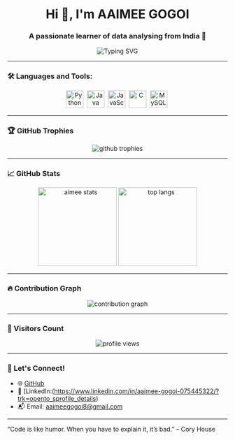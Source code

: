 
<h1 align="center">Hi 👋, I'm AAIMEE GOGOI</h1>
<h3 align="center">A passionate learner of data analysing from India 🚀</h3>

<p align="center">
  <img src="https://readme-typing-svg.herokuapp.com?font=Fira+Code&duration=3000&pause=1000&color=36BCF7&center=true&vCenter=true&width=435&lines=Passionate+about+coding+💻;Lifelong+learner+📘;Open+Source+Enthusiast+🌐" alt="Typing SVG" />
</p>

---

### 🛠️ Languages and Tools:

<p align="center">
  <img src="https://cdn.jsdelivr.net/gh/devicons/devicon/icons/python/python-original.svg" title="Python" width="40" height="40"/>&nbsp;
  <img src="https://cdn.jsdelivr.net/gh/devicons/devicon/icons/java/java-original.svg" title="Java" width="40" height="40"/>&nbsp;
  <img src="https://cdn.jsdelivr.net/gh/devicons/devicon/icons/javascript/javascript-original.svg" title="JavaScript" width="40" height="40"/>&nbsp;
  <img src="https://cdn.jsdelivr.net/gh/devicons/devicon/icons/C/C-original.svg" title="C" width="40" height="40"/>&nbsp;
  <img src="https://cdn.jsdelivr.net/gh/devicons/devicon/icons/mysql/mysql-original.svg" title="MySQL" width="40" height="40"/>&nbsp;
</p>

---

### 🏆 GitHub Trophies

<p align="center">
  <img src="https://github-profile-trophy.vercel.app/?username=AAIMEE-GOGOI&theme=radical&no-frame=true&no-bg=true&margin-w=10" alt="github trophies" />
</p>

---

### 📈 GitHub Stats

<p align="center">
  <img height="180em" src="https://github-readme-stats.vercel.app/api?username=AAIMEE-GOGOI&show_icons=true&theme=tokyonight" alt="aimee stats"/>
  <img height="180em" src="https://github-readme-stats.vercel.app/api/top-langs/?username=AAIMEE-GOGOI&layout=compact&theme=tokyonight" alt="top langs"/>
</p>

---

### 🔥 Contribution Graph

<p align="center">
  <img src="https://github-readme-activity-graph.vercel.app/graph?username=AAIMEE-GOGOI&theme=tokyo-night&area=true" alt="contribution graph" />
</p>

---

### 👀 Visitors Count

<p align="center">
  <img src="https://komarev.com/ghpvc/?username=AAIMEE-GOGOI&label=Profile%20views&color=0e75b6&style=flat" alt="profile views" />
</p>

---

### 🔗 Let's Connect!

- 🌐 [GitHub](https://github.com/AAIMEE-GOGOI)
- 💼 [LinkedIn:(https://www.linkedin.com/in/aaimee-gogoi-075445322/?trk=opento_sprofile_details)  
- 📬 Email: aaimeegogoi8@gmail.com

---

“Code is like humor. When you have to explain it, it’s bad.” – Cory House
